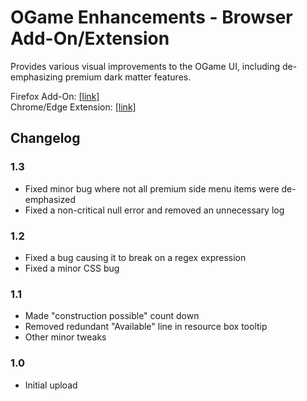 # OGame Enhancements - Browser Add-On/Extension

Provides various visual improvements to the OGame UI, including de-emphasizing premium dark matter features.

Firefox Add-On: [[link]](https://addons.mozilla.org/en-US/firefox/addon/ogame-enhancements/)  
Chrome/Edge Extension: [[link]](https://chromewebstore.google.com/detail/ogame-enhancements/akhcmfephjndfhmomkdhignhnedbinmo)

## Changelog

### 1.3

- Fixed minor bug where not all premium side menu items were de-emphasized
- Fixed a non-critical null error and removed an unnecessary log

### 1.2

- Fixed a bug causing it to break on a regex expression
- Fixed a minor CSS bug

### 1.1

- Made "construction possible" count down
- Removed redundant "Available" line in resource box tooltip
- Other minor tweaks

### 1.0

- Initial upload
